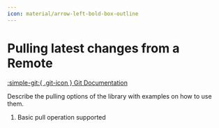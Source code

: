 ```yaml
---
icon: material/arrow-left-bold-box-outline
---
```


# Pulling latest changes from a Remote

[:simple-git:{ .git-icon } Git Documentation](https://git-scm.com/docs/git-pull)

Describe the pulling options of the library with examples on how to use them.

1. Basic pull operation supported
